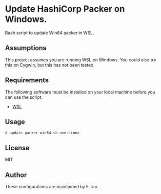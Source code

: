 # Update HashiCorp Packer on Windows.

Bash script to update Win64 packer in WSL.

## Assumptions

This project assumes you are running WSL on Windows. You could also try this on Cygwin, but this has not been tested.

## Requirements

The following software must be installed on your local machine before you can use the script.

  - [WSL](https://learn.microsoft.com/en-us/windows/wsl/install)

## Usage

    $ update-packer-win64.sh <version>

## License

MIT

## Author

These configurations are maintained by F.Tao.
